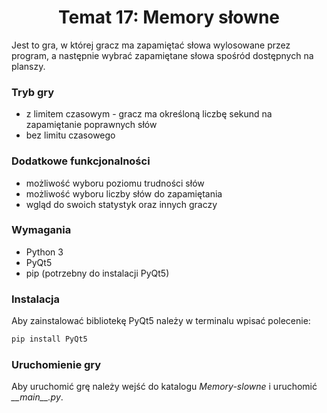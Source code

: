 # <center> Temat 17: Memory słowne </center>
Jest to gra, w której gracz ma zapamiętać słowa wylosowane przez program, a następnie wybrać zapamiętane słowa spośród dostępnych na planszy.
### Tryb gry
- z limitem czasowym - gracz ma określoną liczbę sekund na zapamiętanie poprawnych słów
- bez limitu czasowego
### Dodatkowe funkcjonalności
- możliwość wyboru poziomu trudności słów
- możliwość wyboru liczby słów do zapamiętania
- wgląd do swoich statystyk oraz innych graczy 
### Wymagania
- Python 3
- PyQt5
- pip (potrzebny do instalacji PyQt5)
### Instalacja
Aby zainstalować bibliotekę PyQt5 należy w terminalu wpisać polecenie:
```bash
pip install PyQt5
```
### Uruchomienie gry
Aby uruchomić grę należy wejść do katalogu _Memory-slowne_ i uruchomić _\_\_main\_\_.py_.